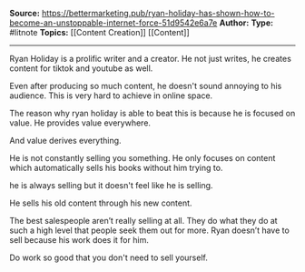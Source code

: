 ---
---
**Source:** https://bettermarketing.pub/ryan-holiday-has-shown-how-to-become-an-unstoppable-internet-force-51d9542e6a7e
**Author:** 
**Type:** #litnote 
**Topics:** [[Content Creation]] [[Content]]

----
Ryan Holiday is a prolific writer and a creator. He not just writes, he creates content for tiktok and youtube as well.

Even after producing so much content, he doesn't sound annoying to his audience. This is very hard to achieve in online space.

The reason why ryan holiday is able to beat this is because he is focused on value. He provides value everywhere.

And value derives everything.

He is not constantly selling you something. He only focuses on content which automatically sells his books without him trying to. 

he is always selling but it doesn't feel like he is selling. 

He sells his old content through his new content.

The best salespeople aren’t really selling at all. They do what they do at such a high level that people seek them out for more. Ryan doesn’t have to sell because his work does it for him.

Do work so good that you don't need to sell yourself.
